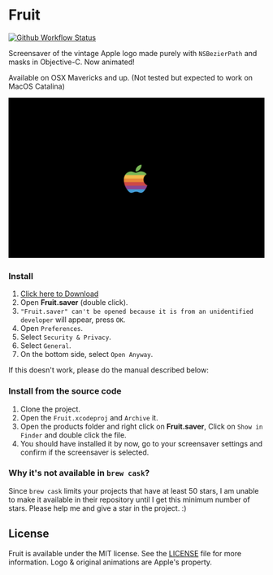 # Fruit

<a href="https://github.com/ppamorim/fruit/actions"><img src="https://github.com/ppamorim/fruit/workflows/Tests/badge.svg" alt="Github Workflow Status"></a>

Screensaver of the vintage Apple logo made purely with `NSBezierPath` and masks in Objective-C. Now animated!

Available on OSX Mavericks and up. (Not tested but expected to work on MacOS Catalina)

<img src="./art/screenshot.png" width="600"/>

### Install

1. [Click here to Download](https://github.com/ppamorim/fruit/releases/download/1.0/Fruit.saver.zip)
2. Open **Fruit.saver** (double click).
3. `"Fruit.saver" can't be opened because it is from an unidentified developer` will appear, press `OK`.
4. Open `Preferences`.
5. Select `Security & Privacy`.
6. Select `General`.
7. On the bottom side, select `Open Anyway`.

If this doesn't work, please do the manual described below:

### Install from the source code

1. Clone the project.
2. Open the `Fruit.xcodeproj` and `Archive` it.
3. Open the products folder and right click on **Fruit.saver**, Click on `Show in Finder` and double click the file.
4. You should have installed it by now, go to your screensaver settings and confirm if the screensaver is selected.

### Why it's not available in `brew cask`?

Since `brew cask` limits your projects that have at least 50 stars, I am unable to make it available in their repository until I get this minimum number of stars. Please help me and give a star in the project. :)

## License

Fruit is available under the MIT license. See the [LICENSE](https://github.com/ppamorim/fruit/blob/master/LICENSE) file for more information. Logo & original animations are Apple's property.